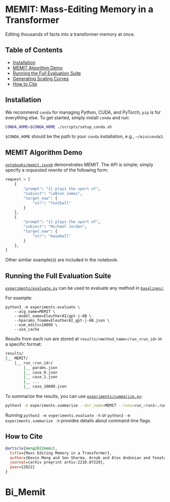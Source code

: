 # MEMIT: Mass-Editing Memory in a Transformer

Editing thousands of facts into a transformer memory at once.

<!-- [![Colab MEMIT Demo](https://colab.research.google.com/assets/colab-badge.svg)](https://colab.research.google.com/github/kmeng01/memit/blob/main/notebooks/memit.ipynb) -->

## Table of Contents

- [Installation](#installation)
- [MEMIT Algorithm Demo](#memit-algorithm-demo)
- [Running the Full Evaluation Suite](#running-the-full-evaluation-suite)
- [Generating Scaling Curves](#generating-scaling-curves)
- [How to Cite](#how-to-cite)

## Installation

We recommend `conda` for managing Python, CUDA, and PyTorch; `pip` is for everything else. To get started, simply install `conda` and run:
```bash
CONDA_HOME=$CONDA_HOME ./scripts/setup_conda.sh
```

`$CONDA_HOME` should be the path to your `conda` installation, e.g., `~/miniconda3`.

## MEMIT Algorithm Demo

[`notebooks/memit.ipynb`](notebooks/memit.ipynb) demonstrates MEMIT. The API is simple; simply specify a *requested rewrite* of the following form:

```python
request = [
    {
        "prompt": "{} plays the sport of",
        "subject": "LeBron James",
        "target_new": {
            "str": "football"
        }
    },
    {
        "prompt": "{} plays the sport of",
        "subject": "Michael Jordan",
        "target_new": {
            "str": "baseball"
        }
    },
]
```

Other similar example(s) are included in the notebook.

## Running the Full Evaluation Suite

[`experiments/evaluate.py`](experiments/evaluate.py) can be used to evaluate any method in [`baselines/`](baselines/).

For example:
```
python3 -m experiments.evaluate \
    --alg_name=MEMIT \
    --model_name=EleutherAI/gpt-j-6B \
    --hparams_fname=EleutherAI_gpt-j-6B.json \
    --num_edits=10000 \
    --use_cache
```
Results from each run are stored at `results/<method_name>/run_<run_id>` in a specific format:
```bash
results/
|__ MEMIT/
    |__ run_<run_id>/
        |__ params.json
        |__ case_0.json
        |__ case_1.json
        |__ ...
        |__ case_10000.json
```

To summarize the results, you can use [`experiments/summarize.py`](experiments/summarize.py):
```bash
python3 -m experiments.summarize --dir_name=MEMIT --runs=run_<run1>,run_<run2>
```

Running `python3 -m experiments.evaluate -h` or `python3 -m experiments.summarize -h` provides details about command-line flags.

## How to Cite

```bibtex
@article{meng2022memit,
  title={Mass Editing Memory in a Transformer},
  author={Kevin Meng and Sen Sharma, Arnab and Alex Andonian and Yonatan Belinkov and David Bau},
  journal={arXiv preprint arXiv:2210.07229},
  year={2022}
}
```
# Bi_Memit
